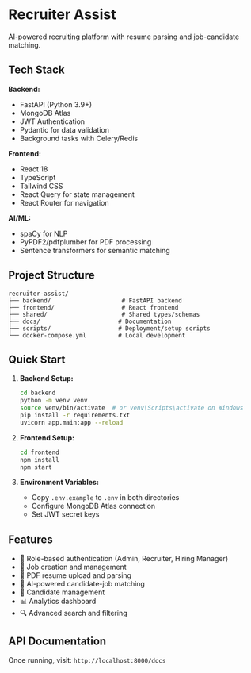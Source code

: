 # Recruiter Assist

AI-powered recruiting platform with resume parsing and job-candidate matching.

## Tech Stack

**Backend:**
- FastAPI (Python 3.9+)
- MongoDB Atlas
- JWT Authentication
- Pydantic for data validation
- Background tasks with Celery/Redis

**Frontend:**
- React 18
- TypeScript
- Tailwind CSS
- React Query for state management
- React Router for navigation

**AI/ML:**
- spaCy for NLP
- PyPDF2/pdfplumber for PDF processing
- Sentence transformers for semantic matching

## Project Structure

```
recruiter-assist/
├── backend/                    # FastAPI backend
├── frontend/                   # React frontend
├── shared/                     # Shared types/schemas
├── docs/                      # Documentation
├── scripts/                   # Deployment/setup scripts
└── docker-compose.yml         # Local development
```

## Quick Start

1. **Backend Setup:**
   ```bash
   cd backend
   python -m venv venv
   source venv/bin/activate  # or venv\Scripts\activate on Windows
   pip install -r requirements.txt
   uvicorn app.main:app --reload
   ```

2. **Frontend Setup:**
   ```bash
   cd frontend
   npm install
   npm start
   ```

3. **Environment Variables:**
   - Copy `.env.example` to `.env` in both directories
   - Configure MongoDB Atlas connection
   - Set JWT secret keys

## Features

- 🔐 Role-based authentication (Admin, Recruiter, Hiring Manager)
- 💼 Job creation and management
- 📄 PDF resume upload and parsing
- 🤖 AI-powered candidate-job matching
- 👥 Candidate management
- 📊 Analytics dashboard
- 🔍 Advanced search and filtering

## API Documentation

Once running, visit: `http://localhost:8000/docs`
